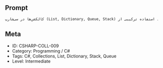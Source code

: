 ## Prompt

```markdown
کالکشن‌ها در سی‌شارپ (List, Dictionary, Queue, Stack) رو توضیح بده. برای هرکدوم یک مثال واقعی بنویس. در آخر تمرینی بده که نیازمند استفاده ترکیبی از List و Dictionary باشه.
```

## Meta

- ID: CSHARP-COLL-009  
- Category: Programming / C#  
- Tags: C#, Collections, List, Dictionary, Stack, Queue  
- Level: Intermediate
